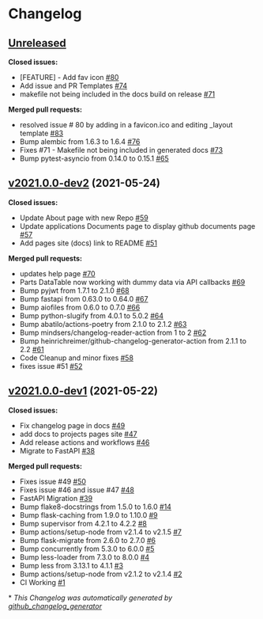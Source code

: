 # Changelog

## [Unreleased](https://github.com/madeinoz67/maker-hub/tree/HEAD)

**Closed issues:**

- \[FEATURE\] - Add fav icon [\#80](https://github.com/madeinoz67/maker-hub/issues/80)
- Add issue and PR Templates [\#74](https://github.com/madeinoz67/maker-hub/issues/74)
- makefile not being included in the docs build on release [\#71](https://github.com/madeinoz67/maker-hub/issues/71)

**Merged pull requests:**

- resolved issue \# 80 by adding in a favicon.ico and editing \_layout template [\#83](https://github.com/madeinoz67/maker-hub/pull/83)
- Bump alembic from 1.6.3 to 1.6.4 [\#76](https://github.com/madeinoz67/maker-hub/pull/76)
- Fixes \#71 - Makefile not being included in generated docs [\#73](https://github.com/madeinoz67/maker-hub/pull/73)
- Bump pytest-asyncio from 0.14.0 to 0.15.1 [\#65](https://github.com/madeinoz67/maker-hub/pull/65)

## [v2021.0.0-dev2](https://github.com/madeinoz67/maker-hub/tree/v2021.0.0-dev2) (2021-05-24)

**Closed issues:**

- Update About page with new Repo [\#59](https://github.com/madeinoz67/maker-hub/issues/59)
- Update applications Documents page to display github documents page [\#57](https://github.com/madeinoz67/maker-hub/issues/57)
- Add pages site \(docs\) link to README [\#51](https://github.com/madeinoz67/maker-hub/issues/51)

**Merged pull requests:**

- updates help page [\#70](https://github.com/madeinoz67/maker-hub/pull/70)
- Parts DataTable now working with dummy data via API callbacks [\#69](https://github.com/madeinoz67/maker-hub/pull/69)
- Bump pyjwt from 1.7.1 to 2.1.0 [\#68](https://github.com/madeinoz67/maker-hub/pull/68)
- Bump fastapi from 0.63.0 to 0.64.0 [\#67](https://github.com/madeinoz67/maker-hub/pull/67)
- Bump aiofiles from 0.6.0 to 0.7.0 [\#66](https://github.com/madeinoz67/maker-hub/pull/66)
- Bump python-slugify from 4.0.1 to 5.0.2 [\#64](https://github.com/madeinoz67/maker-hub/pull/64)
- Bump abatilo/actions-poetry from 2.1.0 to 2.1.2 [\#63](https://github.com/madeinoz67/maker-hub/pull/63)
- Bump mindsers/changelog-reader-action from 1 to 2 [\#62](https://github.com/madeinoz67/maker-hub/pull/62)
- Bump heinrichreimer/github-changelog-generator-action from 2.1.1 to 2.2 [\#61](https://github.com/madeinoz67/maker-hub/pull/61)
- Code Cleanup and minor fixes [\#58](https://github.com/madeinoz67/maker-hub/pull/58)
- fixes issue \#51 [\#52](https://github.com/madeinoz67/maker-hub/pull/52)

## [v2021.0.0-dev1](https://github.com/madeinoz67/maker-hub/tree/v2021.0.0-dev1) (2021-05-22)

**Closed issues:**

- Fix changelog page in docs [\#49](https://github.com/madeinoz67/maker-hub/issues/49)
- add docs to projects pages site [\#47](https://github.com/madeinoz67/maker-hub/issues/47)
- Add release actions and workflows [\#46](https://github.com/madeinoz67/maker-hub/issues/46)
- Migrate to FastAPI [\#38](https://github.com/madeinoz67/maker-hub/issues/38)

**Merged pull requests:**

- Fixes issue \#49 [\#50](https://github.com/madeinoz67/maker-hub/pull/50)
- Fixes issue \#46 and issue \#47 [\#48](https://github.com/madeinoz67/maker-hub/pull/48)
- FastAPI Migration [\#39](https://github.com/madeinoz67/maker-hub/pull/39)
- Bump flake8-docstrings from 1.5.0 to 1.6.0 [\#14](https://github.com/madeinoz67/maker-hub/pull/14)
- Bump flask-caching from 1.9.0 to 1.10.0 [\#9](https://github.com/madeinoz67/maker-hub/pull/9)
- Bump supervisor from 4.2.1 to 4.2.2 [\#8](https://github.com/madeinoz67/maker-hub/pull/8)
- Bump actions/setup-node from v2.1.4 to v2.1.5 [\#7](https://github.com/madeinoz67/maker-hub/pull/7)
- Bump flask-migrate from 2.6.0 to 2.7.0 [\#6](https://github.com/madeinoz67/maker-hub/pull/6)
- Bump concurrently from 5.3.0 to 6.0.0 [\#5](https://github.com/madeinoz67/maker-hub/pull/5)
- Bump less-loader from 7.3.0 to 8.0.0 [\#4](https://github.com/madeinoz67/maker-hub/pull/4)
- Bump less from 3.13.1 to 4.1.1 [\#3](https://github.com/madeinoz67/maker-hub/pull/3)
- Bump actions/setup-node from v2.1.2 to v2.1.4 [\#2](https://github.com/madeinoz67/maker-hub/pull/2)
- CI Working [\#1](https://github.com/madeinoz67/maker-hub/pull/1)



\* *This Changelog was automatically generated by [github_changelog_generator](https://github.com/github-changelog-generator/github-changelog-generator)*
